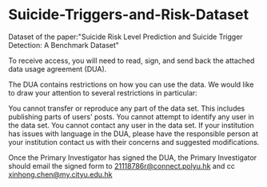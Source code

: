 # Suicide-Triggers-and-Risk-Dataset

Dataset of the paper:"Suicide Risk Level Prediction and Suicide Trigger Detection: A Benchmark Dataset"

To receive access, you will need to read, sign, and send back the attached data usage agreement (DUA).

The DUA contains restrictions on how you can use the data. We would like to draw your attention to several restrictions in particular:

You cannot transfer or reproduce any part of the data set. This includes publishing parts of users' posts.
You cannot attempt to identify any user in the data set.
You cannot contact any user in the data set.
If your institution has issues with language in the DUA, please have the responsible person at your institution contact us with their concerns and suggested modifications.

Once the Primary Investigator has signed the DUA, the Primary Investigator should email the signed form to 21118786r@connect.polyu.hk and cc xinhong.chen@my.cityu.edu.hk
